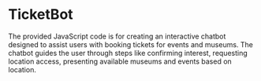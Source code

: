 # TicketBot
The provided JavaScript code is for creating an interactive chatbot designed to assist users with booking tickets for events and museums. The chatbot guides the user through steps like confirming interest, requesting location access, presenting available museums and events based on location.
